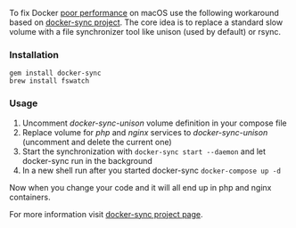 To fix Docker [poor performance](https://github.com/Wodby/docker4drupal/issues/4) on macOS use the following workaround based on [docker-sync project](https://github.com/EugenMayer/docker-sync/). The core idea is to replace a standard slow volume with a file synchronizer tool like unison (used by default) or rsync.

### Installation

```
gem install docker-sync
brew install fswatch
```

### Usage

1. Uncomment _docker-sync-unison_ volume definition in your compose file
2. Replace volume for _php_ and _nginx_ services to _docker-sync-unison_ (uncomment and delete the current one)
3. Start the synchronization with `docker-sync start --daemon` and let docker-sync run in the background
4. In a new shell run after you started docker-sync `docker-compose up -d`

Now when you change your code and it will all end up in php and nginx containers.

For more information visit [docker-sync project page](https://github.com/EugenMayer/docker-sync/).
